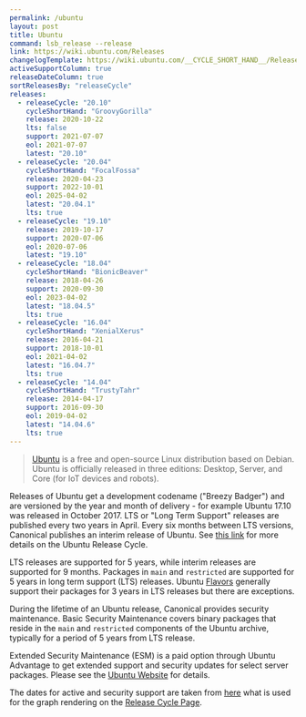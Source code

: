 ```yaml
---
permalink: /ubuntu
layout: post
title: Ubuntu
command: lsb_release --release
link: https://wiki.ubuntu.com/Releases
changelogTemplate: https://wiki.ubuntu.com/__CYCLE_SHORT_HAND__/ReleaseNotes/ChangeSummary/__LATEST__
activeSupportColumn: true
releaseDateColumn: true
sortReleasesBy: "releaseCycle"
releases:
  - releaseCycle: "20.10"
    cycleShortHand: "GroovyGorilla"
    release: 2020-10-22
    lts: false
    support: 2021-07-07
    eol: 2021-07-07
    latest: "20.10"
  - releaseCycle: "20.04"
    cycleShortHand: "FocalFossa"
    release: 2020-04-23
    support: 2022-10-01
    eol: 2025-04-02
    latest: "20.04.1"
    lts: true
  - releaseCycle: "19.10"
    release: 2019-10-17
    support: 2020-07-06
    eol: 2020-07-06
    latest: "19.10"
  - releaseCycle: "18.04"
    cycleShortHand: "BionicBeaver"
    release: 2018-04-26
    support: 2020-09-30
    eol: 2023-04-02
    latest: "18.04.5"
    lts: true
  - releaseCycle: "16.04"
    cycleShortHand: "XenialXerus"
    release: 2016-04-21
    support: 2018-10-01
    eol: 2021-04-02
    latest: "16.04.7"
    lts: true
  - releaseCycle: "14.04"
    cycleShortHand: "TrustyTahr"
    release: 2014-04-17
    support: 2016-09-30
    eol: 2019-04-02
    latest: "14.04.6"
    lts: true
---
```

>[Ubuntu](https://ubuntu.com) is a free and open-source Linux distribution based on Debian. Ubuntu is officially released in three editions: Desktop, Server, and Core (for IoT devices and robots).

Releases of Ubuntu get a development codename ("Breezy Badger") and are versioned by the year and month of delivery - for example Ubuntu 17.10 was released in October 2017. LTS or "Long Term Support" releases are published every two years in April. Every six months between LTS versions, Canonical publishes an interim release of Ubuntu. See [this link](https://www.ubuntu.com/about/release-cycle) for more details on the Ubuntu Release Cycle.

LTS releases are supported for 5 years, while interim releases are supported for 9 months. Packages in `main` and `restricted` are supported for 5 years in long term support (LTS) releases. Ubuntu [Flavors](https://wiki.ubuntu.com/UbuntuFlavors) generally support their packages for 3 years in LTS releases but there are exceptions.

During the lifetime of an Ubuntu release, Canonical provides security maintenance. Basic Security Maintenance covers binary packages that reside in the `main` and `restricted` components of the Ubuntu archive, typically for a period of 5 years from LTS release.

Extended Security Maintenance (ESM) is a paid option through Ubuntu Advantage to get extended support and security updates for select server packages. Please see the [Ubuntu Website]({{page.link}}) for details.

The dates for active and security support are taken from [here](https://github.com/canonical-web-and-design/ubuntu.com/blob/master/static/js/src/chart-data.js) what is used for the graph rendering on the [Release Cycle Page](https://www.ubuntu.com/about/release-cycle).
